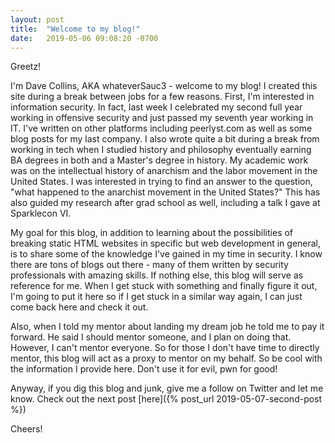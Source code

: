 ```yaml
---
layout: post
title:  "Welcome to my blog!"
date:   2019-05-06 09:08:20 -0700
---
```


Greetz!

I'm Dave Collins, AKA whateverSauc3 - welcome to my blog! I created this site during a break between jobs for a few reasons. First, I'm interested in information security. In fact, last week I celebrated my second full year working in offensive security and just passed my seventh year working in IT. I've written on other platforms
including peerlyst.com as well as some blog posts for my last company. I also wrote quite a bit during a break from working in tech when I studied history and philosophy eventually earning BA
degrees in both and a Master's degree in history. My academic work was on the intellectual history of anarchism and the labor movement in the United States. I
was interested in trying to find an answer to the question, "what happened to the anarchist movement in the United States?" This has also guided my research after
grad school as well, including a talk I gave at Sparklecon VI.

My goal for this blog, in addition to learning about the possibilities of breaking static HTML websites in specific but web development in general, is to share
some of the knowledge I've gained in my time in security. I know there are tons of blogs out there - many of them written by security professionals with amazing
skills. If nothing else, this blog will serve as reference for me. When I get stuck with something and finally figure it out, I'm going to put it here so if I
get stuck in a similar way again, I can just come back here and check it out.

Also, when I told my mentor about landing my dream job he told me to pay it forward. He said I should mentor someone, and I plan on doing that. However, I can't
mentor everyone. So for those I don't have time to directly mentor, this blog will act as a proxy to mentor on my behalf. So be cool with the information I
provide here. Don't use it for evil, pwn for good! 

Anyway, if you dig this blog and junk, give me a follow on Twitter and let me know. Check out the next post [here]({% post_url 2019-05-07-second-post %})

Cheers!


